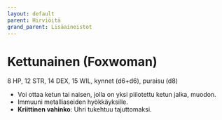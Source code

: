 ```yaml
---
layout: default
parent: Hirviöitä
grand_parent: Lisäaineistot
---
```


# Kettunainen (Foxwoman)

8 HP, 12 STR, 14 DEX, 15 WIL, kynnet (d6+d6), puraisu (d8)

- Voi ottaa ketun tai naisen, jolla on yksi piilotettu ketun jalka, muodon.
- Immuuni metalliaseiden hyökkäyksille.
- **Kriittinen vahinko**: Uhri tukehtuu tajuttomaksi.
